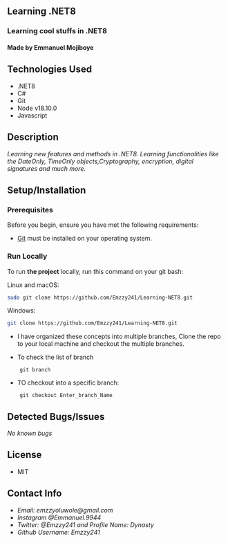 ## Learning .NET8
### Learning cool stuffs in .NET8
#### Made by Emmanuel Mojiboye

## Technologies Used
* .NET8
* C#
* Git
* Node v18.10.0
* Javascript

## Description
_Learning new features and methods in .NET8. Learning functionalities like the DateOnly, TimeOnly objects,Cryptography, encryption, digital signatures and much more._


## Setup/Installation

### Prerequisites

Before you begin, ensure you have met the following requirements:

* [Git](https://git-scm.com/downloads "Download Git") must be installed on your operating system.

### Run Locally

To run **the project** locally, run this command on your git bash:

Linux and macOS:

```bash
sudo git clone https://github.com/Emzzy241/Learning-NET8.git
```

Windows:

```bash
git clone https://github.com/Emzzy241/Learning-NET8.git
```

* I have organized these concepts into multiple branches, Clone the repo to your local machine and checkout the multiple branches.

* To check the list of branch
```
    git branch
```


* TO checkout into a specific branch:
```
    git checkout Enter_branch_Name
```


## Detected Bugs/Issues
_No known bugs_

## License
* MIT

## Contact Info

- _Email: emzzyoluwole@gmail.com_
- _Instagram @Emmanuel.9944_
- _Twitter: @Emzzy241 and Profile Name: Dynasty_
- _Github Username: Emzzy241_
